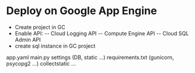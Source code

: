 # Deploy on Google App Engine

- Create project in GC
- Enable API: 
-- Cloud Logging API 
-- Compute Engine API 
-- Cloud SQL Admin API 
- create sql instance in GC project


app.yaml
main.py
settings (DB, static ...)
requirements.txt (gunicorn, psycopg2 ...)
collectstatic ...
<!--stackedit_data:
eyJoaXN0b3J5IjpbLTExMTYxOTA0NzAsLTQ1MDA0NjgzNiwxMz
IzMTAyNzYyXX0=
-->